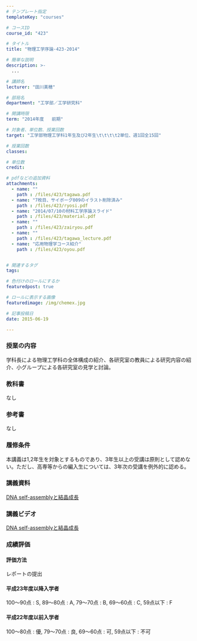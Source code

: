 ```yaml
---
# テンプレート指定
templateKey: "courses"

# コースID
course_id: "423"

# タイトル
title: "物理工学序論-423-2014"

# 簡単な説明
description: >-
  ...

# 講師名
lecturer: "田川美穂"

# 部局名
department: "工学部／工学研究科"

# 開講時限
term: "2014年度	前期"

# 対象者、単位数、授業回数
target: "工学部物理工学科1年生及び2年生\t\t\t\t2単位、週1回全15回"

# 授業回数
classes: 

# 単位数
credit: 

# pdfなどの追加資料
attachments: 
  - name: "" 
    path : /files/423/tagawa.pdf
  - name: "7枚目、サイボーグ009のイラスト削除済み" 
    path : /files/423/ryosi.pdf
  - name: "2014/07/10の材料工学序論スライド" 
    path : /files/423/material.pdf
  - name: "" 
    path : /files/423/zairyou.pdf
  - name: "" 
    path : /files/423/tagawa_lecture.pdf
  - name: "応用物理学コース紹介" 
    path : /files/423/oyou.pdf


# 関連するタグ
tags:

# 色付けのロールにするか
featuredpost: true

# ロールに表示する画像
featuredimage: /img/chemex.jpg

# 記事投稿日
date: 2015-06-19

---
```




### 授業の内容

学科長による物理工学科の全体構成の紹介、各研究室の教員による研究内容の紹介、小グループによる各研究室の見学と討論。

### 教科書

なし

### 参考書

なし

### 履修条件

本講義は1,2年生を対象とするものであり、3年生以上の受講は原則として認めない。ただし、高専等からの編入生については、3年次の受講を例外的に認める。

### 講義資料


[DNA self-assemblyと結晶成長](/files/423/tagawa_lecture.pdf) 

### 講義ビデオ

[DNA self-assemblyと結晶成長](http://nuvideo.media.nagoya-u.ac.jp/embed/f9b3da1a81c47fb5a0298ae4eda8f7806391bdff)

### 成績評価

#### 評価方法

レポートの提出

#### 平成23年度以降入学者

100〜90点 : S, 89〜80点 : A, 79〜70点 : B, 69〜60点 : C, 59点以下 : F 

#### 平成22年度以前入学者

100〜80点 : 優, 79〜70点 : 良, 69〜60点 : 可, 59点以下 : 不可
